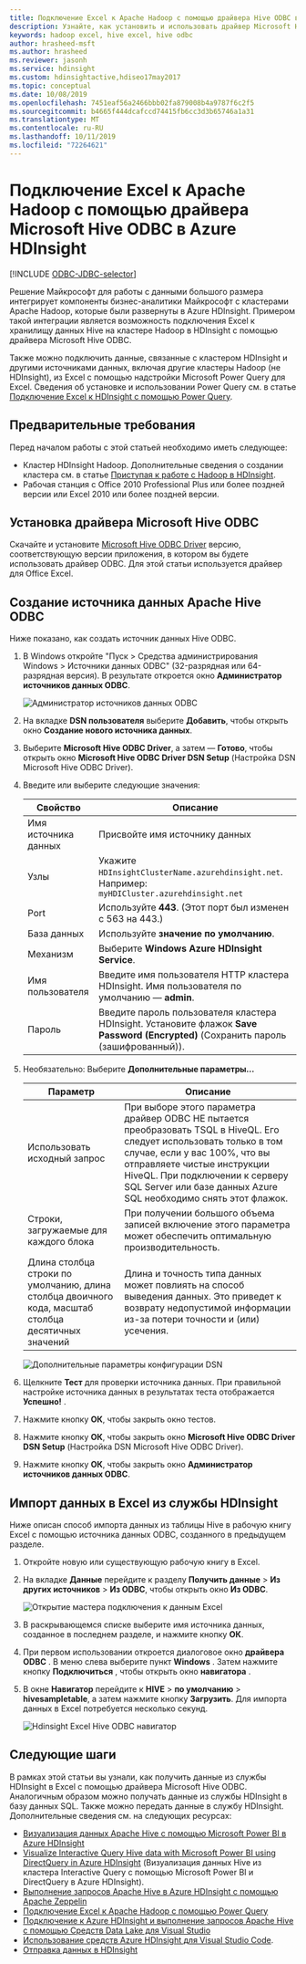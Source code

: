 ```yaml
---
title: Подключение Excel к Apache Hadoop с помощью драйвера Hive ODBC в Azure HDInsight
description: Узнайте, как установить и использовать драйвер Microsoft Hive ODBC для Excel, чтобы запрашивать данные в кластерах HDInsight из Microsoft Excel.
keywords: hadoop excel, hive excel, hive odbc
author: hrasheed-msft
ms.author: hrasheed
ms.reviewer: jasonh
ms.service: hdinsight
ms.custom: hdinsightactive,hdiseo17may2017
ms.topic: conceptual
ms.date: 10/08/2019
ms.openlocfilehash: 7451eaf56a2466bbb02fa879008b4a9787f6c2f5
ms.sourcegitcommit: b4665f444dcafccd74415fb6cc3d3b65746a1a31
ms.translationtype: MT
ms.contentlocale: ru-RU
ms.lasthandoff: 10/11/2019
ms.locfileid: "72264621"
---
```

# <a name="connect-excel-to-apache-hadoop-in-azure-hdinsight-with-the-microsoft-hive-odbc-driver"></a>Подключение Excel к Apache Hadoop с помощью драйвера Microsoft Hive ODBC в Azure HDInsight

[!INCLUDE [ODBC-JDBC-selector](../../../includes/hdinsight-selector-odbc-jdbc.md)]

Решение Майкрософт для работы с данными большого размера интегрирует компоненты бизнес-аналитики Майкрософт с кластерами Apache Hadoop, которые были развернуты в Azure HDInsight. Примером такой интеграции является возможность подключения Excel к хранилищу данных Hive на кластере Hadoop в HDInsight с помощью драйвера Microsoft Hive ODBC.

Также можно подключить данные, связанные с кластером HDInsight и другими источниками данных, включая другие кластеры Hadoop (не HDInsight), из Excel с помощью надстройки Microsoft Power Query для Excel. Сведения об установке и использовании Power Query см. в статье [Подключение Excel к HDInsight с помощью Power Query](../hdinsight-connect-excel-power-query.md).

## <a name="prerequisites"></a>Предварительные требования

Перед началом работы с этой статьей необходимо иметь следующее:

* Кластер HDInsight Hadoop. Дополнительные сведения о создании кластера см. в статье [Приступая к работе с Hadoop в HDInsight](apache-hadoop-linux-tutorial-get-started.md).
* Рабочая станция с Office 2010 Professional Plus или более поздней версии или Excel 2010 или более поздней версии.

## <a name="install-microsoft-hive-odbc-driver"></a>Установка драйвера Microsoft Hive ODBC

Скачайте и установите [Microsoft Hive ODBC Driver](https://go.microsoft.com/fwlink/?LinkID=286698) версию, соответствующую версии приложения, в котором вы будете использовать драйвер ODBC.  Для этой статьи используется драйвер для Office Excel.

## <a name="create-apache-hive-odbc-data-source"></a>Создание источника данных Apache Hive ODBC

Ниже показано, как создать источник данных Hive ODBC.

1. В Windows откройте "Пуск > Средства администрирования Windows > Источники данных ODBC" (32-разрядная или 64-разрядная версия).  В результате откроется окно **Администратор источников данных ODBC**.

    ![Администратор источников данных ODBC](./media/apache-hadoop-connect-excel-hive-odbc-driver/simbahiveodbc-datasourceadmin1.png "Настройка DSN с помощью администратора источников данных ODBC")

1. На вкладке **DSN пользователя** выберите **Добавить**, чтобы открыть окно **Создание нового источника данных**.

1. Выберите **Microsoft Hive ODBC Driver**, а затем — **Готово**, чтобы открыть окно **Microsoft Hive ODBC Driver DSN Setup** (Настройка DSN Microsoft Hive ODBC Driver).

1. Введите или выберите следующие значения:

   | Свойство | Описание |
   | --- | --- |
   |  Имя источника данных |Присвойте имя источнику данных |
   |  Узлы |Укажите `HDInsightClusterName.azurehdinsight.net`. Например: `myHDICluster.azurehdinsight.net` |
   |  Port |Используйте **443**. (Этот порт был изменен с 563 на 443.) |
   |  База данных |Используйте **значение по умолчанию**. |
   |  Механизм |Выберите **Windows Azure HDInsight Service**. |
   |  Имя пользователя |Введите имя пользователя HTTP кластера HDInsight. Имя пользователя по умолчанию — **admin**. |
   |  Пароль |Введите пароль пользователя кластера HDInsight. Установите флажок **Save Password (Encrypted)** (Сохранить пароль (зашифрованный)).|

1. Необязательно: Выберите **Дополнительные параметры...**  

   | Параметр | Описание |
   | --- | --- |
   |  Использовать исходный запрос |При выборе этого параметра драйвер ODBC НЕ пытается преобразовать TSQL в HiveQL. Его следует использовать только в том случае, если у вас 100%, что вы отправляете чистые инструкции HiveQL. При подключении к серверу SQL Server или базе данных Azure SQL необходимо снять этот флажок. |
   |  Строки, загружаемые для каждого блока |При получении большого объема записей включение этого параметра может обеспечить оптимальную производительность. |
   |  Длина столбца строки по умолчанию, длина столбца двоичного кода, масштаб столбца десятичных значений |Длина и точность типа данных может повлиять на способ выведения данных. Это приведет к возврату недопустимой информации из-за потери точности и (или) усечения. |

    ![Дополнительные параметры конфигурации DSN](./media/apache-hadoop-connect-excel-hive-odbc-driver/hiveodbc-datasource-advancedoptions1.png "Дополнительные параметры конфигурации DSN")

1. Щелкните **Тест** для проверки источника данных. При правильной настройке источника данных в результатах теста отображается **Успешно!** .  

1. Нажмите кнопку **ОК**, чтобы закрыть окно тестов.  

1. Нажмите кнопку **ОК**, чтобы закрыть окно **Microsoft Hive ODBC Driver DSN Setup** (Настройка DSN Microsoft Hive ODBC Driver).  

1. Нажмите кнопку **ОК**, чтобы закрыть окно **Администратор источников данных ODBC**.  

## <a name="import-data-into-excel-from-hdinsight"></a>Импорт данных в Excel из службы HDInsight

Ниже описан способ импорта данных из таблицы Hive в рабочую книгу Excel с помощью источника данных ODBC, созданного в предыдущем разделе.

1. Откройте новую или существующую рабочую книгу в Excel.

2. На вкладке **Данные** перейдите к разделу **Получить данные** > **Из других источников** > **Из ODBC**, чтобы открыть окно **Из ODBC**.

    ![Открытие мастера подключения к данным Excel](./media/apache-hadoop-connect-excel-hive-odbc-driver/simbahiveodbc-excel-dataconnection1.png "открыть мастер подключения к данным Excel")

3. В раскрывающемся списке выберите имя источника данных, созданное в последнем разделе, и нажмите кнопку **ОК**.

4. При первом использовании откроется диалоговое окно **драйвера ODBC** . В меню слева выберите пункт **Windows** . Затем нажмите кнопку **Подключиться** , чтобы открыть окно **навигатора** .

5. В окне **Навигатор** перейдите к **HIVE** > **по умолчанию** > **hivesampletable**, а затем нажмите кнопку **Загрузить**. Для импорта данных в Excel потребуется несколько секунд.

    ![Hdinsight Excel Hive ODBC навигатор](./media/apache-hadoop-connect-excel-hive-odbc-driver/hdinsight-hive-odbc-navigator.png "Hdinsight Excel Hive Microsoft Navigator")

## <a name="next-steps"></a>Следующие шаги

В рамках этой статьи вы узнали, как получить данные из службы HDInsight в Excel с помощью драйвера Microsoft Hive ODBC. Аналогичным образом можно получать данные из службы HDInsight в базу данных SQL. Также можно передать данные в службу HDInsight. Дополнительные сведения см. на следующих ресурсах:

* [Визуализация данных Apache Hive с помощью Microsoft Power BI в Azure HDInsight](apache-hadoop-connect-hive-power-bi.md)
* [Visualize Interactive Query Hive data with Microsoft Power BI using DirectQuery in Azure HDInsight](../interactive-query/apache-hadoop-connect-hive-power-bi-directquery.md) (Визуализация данных Hive из кластера Interactive Query с помощью Microsoft Power BI и DirectQuery в Azure HDInsight).
* [Выполнение запросов Apache Hive в Azure HDInsight с помощью Apache Zeppelin](../interactive-query/hdinsight-connect-hive-zeppelin.md)
* [Подключение Excel к Apache Hadoop с помощью Power Query](apache-hadoop-connect-excel-power-query.md)
* [Подключение к Azure HDInsight и выполнение запросов Apache Hive с помощью Средств Data Lake для Visual Studio](apache-hadoop-visual-studio-tools-get-started.md)
* [Использование средств Azure HDInsight для Visual Studio Code](../hdinsight-for-vscode.md).
* [Отправка данных в HDInsight](./../hdinsight-upload-data.md)
